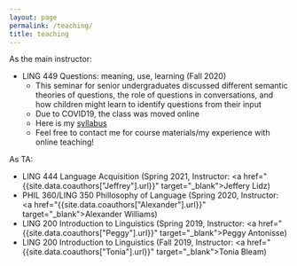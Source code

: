 ```yaml
---
layout: page
permalink: /teaching/
title: teaching
---
```


As the main instructor:
- LING 449 Questions: meaning, use, learning (Fall 2020)
    + This seminar for senior undergraduates discussed different semantic theories of questions, the role of questions in conversations, and how children might learn to identify questions from their input
    + Due to COVID19, the class was moved online
    + Here is my [syllabus](../assets/pdf/LING449Questions-syllabus.pdf)
    + Feel free to contact me for course materials/my experience with online teaching!



As TA:
- LING 444 Language Acquisition (Spring 2021, Instructor: <a href="{{site.data.coauthors["Jeffrey"].url}}" target="_blank">Jeffery Lidz</a>)
- PHIL 360/LING 350 Phillosophy of Language (Spring 2020, Instructor: <a href="{{site.data.coauthors["Alexander"].url}}" target="_blank">Alexander Williams</a>)
- LING 200 Introduction to Linguistics (Spring 2019, Instructor: <a href="{{site.data.coauthors["Peggy"].url}}" target="_blank">Peggy Antonisse</a>)
- LING 200 Introduction to Linguistics (Fall 2019, Instructor: <a href="{{site.data.coauthors["Tonia"].url}}" target="_blank">Tonia Bleam</a>)





